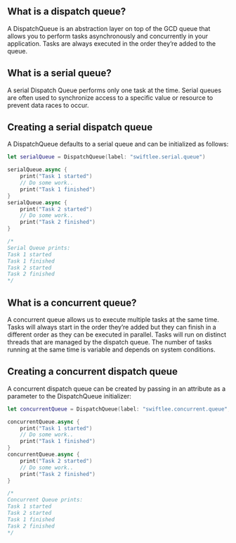 ## What is a dispatch queue?
A DispatchQueue is an abstraction layer on top of the GCD queue that allows you to perform tasks asynchronously and concurrently in your application. Tasks are always executed in the order they’re added to the queue.

## What is a serial queue?
A serial Dispatch Queue performs only one task at the time. Serial queues are often used to synchronize access to a specific value or resource to prevent data races to occur.

## Creating a serial dispatch queue
A DispatchQueue defaults to a serial queue and can be initialized as follows:

```swift
let serialQueue = DispatchQueue(label: "swiftlee.serial.queue")

serialQueue.async {
    print("Task 1 started")
    // Do some work..
    print("Task 1 finished")
}
serialQueue.async {
    print("Task 2 started")
    // Do some work..
    print("Task 2 finished")
}

/*
Serial Queue prints:
Task 1 started
Task 1 finished
Task 2 started
Task 2 finished
*/
```

## What is a concurrent queue?
A concurrent queue allows us to execute multiple tasks at the same time. Tasks will always start in the order they’re added but they can finish in a different order as they can be executed in parallel. Tasks will run on distinct threads that are managed by the dispatch queue. The number of tasks running at the same time is variable and depends on system conditions.

## Creating a concurrent dispatch queue
A concurrent dispatch queue can be created by passing in an attribute as a parameter to the DispatchQueue initializer:

```swift
let concurrentQueue = DispatchQueue(label: "swiftlee.concurrent.queue", attributes: .concurrent)

concurrentQueue.async {
    print("Task 1 started")
    // Do some work..
    print("Task 1 finished")
}
concurrentQueue.async {
    print("Task 2 started")
    // Do some work..
    print("Task 2 finished")
}

/*
Concurrent Queue prints:
Task 1 started
Task 2 started
Task 1 finished
Task 2 finished
*/
```
